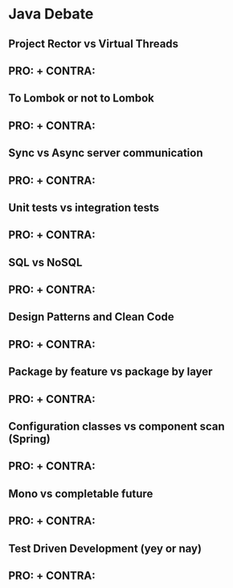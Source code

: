 # Java Debate

## Project Rector vs Virtual Threads

PRO:
+
CONTRA:
-

## To Lombok or not to Lombok

PRO:
+
CONTRA:
-

## Sync vs Async  server communication

PRO:
+
CONTRA:
-

## Unit tests vs integration tests

PRO:
+
CONTRA:
-

## SQL vs NoSQL

PRO:
+
CONTRA:
-

## Design Patterns and Clean Code

PRO:
+
CONTRA:
-

## Package by feature vs package by layer

PRO:
+
CONTRA:
-

## Configuration classes vs component scan (Spring)

PRO:
+
CONTRA:
-

## Mono vs completable future

PRO:
+
CONTRA:
-

## Test Driven Development (yey or nay)

PRO:
+
CONTRA:
-
